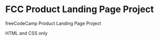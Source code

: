 <h1>FCC Product Landing Page Project</h1>

freeCodeCamp Product Landing Page Project

HTML and CSS only
